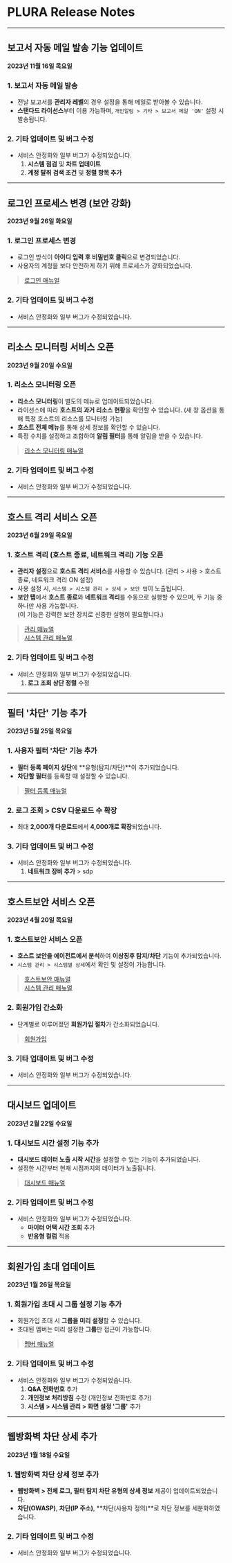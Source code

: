 # PLURA Release Notes

---

## 보고서 자동 메일 발송 기능 업데이트 

**2023년 11월 16일 목요일**

### 1. 보고서 자동 메일 발송

- 전날 보고서를 **관리자 레벨**의 경우 설정을 통해 메일로 받아볼 수 있습니다.
- **스탠다드 라이선스**부터 이용 가능하며, `개인알림 > 기타 > 보고서 메일 'ON'` 설정 시 발송됩니다.

### 2. 기타 업데이트 및 버그 수정

- 서비스 안정화와 일부 버그가 수정되었습니다.
  1) **시스템 점검** 및 **차트 업데이트**
  2) **계정 탈취 검색 조건** 및 **정렬 항목 추가**

---

## 로그인 프로세스 변경 (보안 강화)

**2023년 9월 26일 화요일**

### 1. 로그인 프로세스 변경

- 로그인 방식이 **아이디 입력 후 비밀번호 클릭**으로 변경되었습니다.
- 사용자의 계정을 보다 안전하게 하기 위해 프로세스가 강화되었습니다.

> [로그인 매뉴얼](https://docs.plura.io/ko/login)

### 2. 기타 업데이트 및 버그 수정

- 서비스 안정화와 일부 버그가 수정되었습니다.

---

## 리소스 모니터링 서비스 오픈

**2023년 9월 20일 수요일**

### 1. 리소스 모니터링 오픈

- **리소스 모니터링**이 별도의 메뉴로 업데이트되었습니다.
- 라이선스에 따라 **호스트의 과거 리소스 현황**을 확인할 수 있습니다. (새 창 옵션을 통해 특정 호스트의 리소스를 모니터링 가능)
- **호스트 전체 메뉴**를 통해 상세 정보를 확인할 수 있습니다.
- 특정 수치를 설정하고 조합하여 **알림 필터**를 통해 알림을 받을 수 있습니다.

> [리소스 모니터링 매뉴얼](https://docs.plura.io/ko/fn/comm/resmon/host)

### 2. 기타 업데이트 및 버그 수정

- 서비스 안정화와 일부 버그가 수정되었습니다.

---

## 호스트 격리 서비스 오픈 

**2023년 6월 29일 목요일**

### 1. 호스트 격리 (호스트 종료, 네트워크 격리) 기능 오픈

- **관리자 설정**으로 **호스트 격리 서비스**를 사용할 수 있습니다. (관리 > 사용 > 호스트 종료, 네트워크 격리 ON 설정)
- 사용 설정 시, `시스템 > 시스템 관리 > 상세 > 보안 탭`이 노출됩니다.
- **보안 탭**에서 **호스트 종료**와 **네트워크 격리**를 수동으로 실행할 수 있으며, 두 기능 중 하나만 사용 가능합니다.  
  (이 기능은 강력한 보안 장치로 신중한 실행이 필요합니다.)

> [관리 매뉴얼](https://docs.plura.io/ko/fn/comm/mgmt/use)  
> [시스템 관리 매뉴얼](https://docs.plura.io/ko/fn/comm/system/mgmt)

### 2. 기타 업데이트 및 버그 수정

- 서비스 안정화와 일부 버그가 수정되었습니다.
  1) **로그 조회 상단 정렬** 수정

---

## 필터 '차단' 기능 추가

**2023년 5월 25일 목요일**

### 1. 사용자 필터 '차단' 기능 추가

- **필터 등록 페이지 상단**에 **유형(탐지/차단)**이 추가되었습니다.
- **차단할 필터**를 등록할 때 설정할 수 있습니다.

> [필터 등록 매뉴얼](https://docs.plura.io/ko/fn/comm/newfilter/edr)

### 2. 로그 조회 > CSV 다운로드 수 확장

- 최대 **2,000개 다운로드**에서 **4,000개로 확장**되었습니다.

### 3. 기타 업데이트 및 버그 수정

- 서비스 안정화와 일부 버그가 수정되었습니다.
  1) **네트워크 장비 추가** > sdp

---

## 호스트보안 서비스 오픈

**2023년 4월 20일 목요일**

### 1. 호스트보안 서비스 오픈

- **호스트 보안을 에이전트에서 분석**하여 **이상징후 탐지/차단** 기능이 추가되었습니다.
- `시스템 관리 > 시스템별 상세`에서 확인 및 설정이 가능합니다.

> [호스트보안 매뉴얼](https://docs.plura.io/ko/fn/comm/newfilter/edr)  
> [시스템 관리 매뉴얼](https://docs.plura.io/ko/fn/comm/system/mgmt)

### 2. 회원가입 간소화

- 단계별로 이루어졌던 **회원가입 절차**가 간소화되었습니다.

> [회원가입](https://docs.plura.io/ko/signup)

### 3. 기타 업데이트 및 버그 수정

- 서비스 안정화와 일부 버그가 수정되었습니다.

---

## 대시보드 업데이트

**2023년 2월 22일 수요일**

### 1. 대시보드 시간 설정 기능 추가

- **대시보드 데이터 노출 시작 시간**을 설정할 수 있는 기능이 추가되었습니다.
- 설정한 시간부터 현재 시점까지의 데이터가 노출됩니다.

> [대시보드 매뉴얼](https://docs.plura.io/ko/fn/comm/dashboard)

### 2. 기타 업데이트 및 버그 수정

- 서비스 안정화와 일부 버그가 수정되었습니다.
  * **마이터 어택 시간 조회** 추가
  * **반응형 컬럼** 적용

---

## 회원가입 초대 업데이트

**2023년 1월 26일 목요일**

### 1. 회원가입 초대 시 그룹 설정 기능 추가

- 회원가입 초대 시 **그룹을 미리 설정**할 수 있습니다.
- 초대된 멤버는 미리 설정한 **그룹**만 접근이 가능합니다.

> [멤버 매뉴얼](https://docs.plura.io/ko/fn/comm/mgmt/member)

### 2. 기타 업데이트 및 버그 수정

- 서비스 안정화와 일부 버그가 수정되었습니다.
  1) **Q&A 전화번호** 추가
  2) **개인정보 처리방침** 수정 (개인정보 전화번호 추가)
  3) **시스템 > 시스템 관리 > 화면 설정 '그룹'** 추가

---

## 웹방화벽 차단 상세 추가

**2023년 1월 18일 수요일**

### 1. 웹방화벽 차단 상세 정보 추가

- **웹방화벽 > 전체 로그, 필터 탐지 차단 유형의 상세 정보** 제공이 업데이트되었습니다.
- **차단(OWASP)**, **차단(IP 주소)**, **차단(사용자 정의)**로 차단 정보를 세분화하였습니다.

### 2. 기타 업데이트 및 버그 수정

- 서비스 안정화와 일부 버그가 수정되었습니다.

